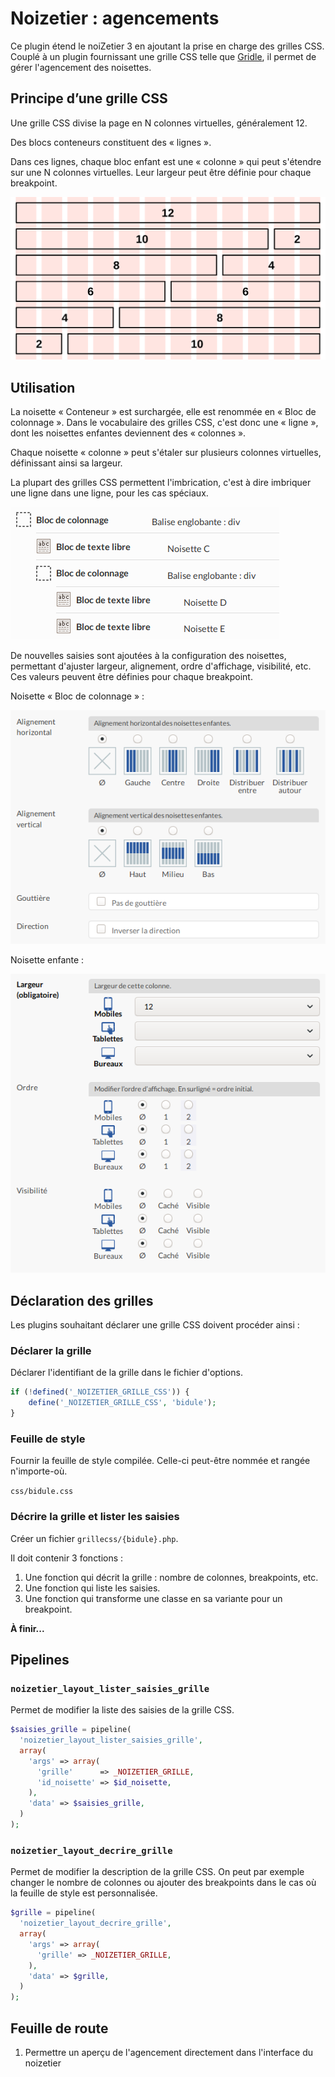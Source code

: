 # Noizetier : agencements

Ce plugin étend le noiZetier 3 en ajoutant la prise en charge des grilles CSS.
Couplé à un plugin fournissant une grille CSS telle que [Gridle](https://git.spip.net/plugin/gridle), il permet de gérer l'agencement des noisettes.

## Principe d’une grille CSS

Une grille CSS divise la page en N colonnes virtuelles, généralement 12.

Des blocs conteneurs constituent des « lignes ».

Dans ces lignes, chaque bloc enfant est une « colonne » qui peut s'étendre sur une N colonnes virtuelles.
Leur largeur peut être définie pour chaque breakpoint.

![Grille CSS](images/doc/grid.svg)

## Utilisation

La noisette « Conteneur » est surchargée, elle est renommée en « Bloc de colonnage ».
Dans le vocabulaire des grilles CSS, c'est donc une « ligne », dont les noisettes enfantes deviennent des « colonnes ».

Chaque noisette « colonne » peut s'étaler sur plusieurs colonnes virtuelles, définissant ainsi sa largeur.

La plupart des grilles CSS permettent l'imbrication, c'est à dire imbriquer une ligne dans une ligne, pour les cas spéciaux.

![Noisettes imbriquées](images/doc/config_imbrication.png)

De nouvelles saisies sont ajoutées à la configuration des noisettes, permettant d'ajuster largeur, alignement, ordre d'affichage, visibilité, etc.
Ces valeurs peuvent être définies pour chaque breakpoint.

Noisette « Bloc de colonnage » :

![Saisies d'une noisette conteneur](images/doc/config_row.png)

Noisette enfante :

![Saisies d'une noisette colonne](images/doc/config_column.png)

## Déclaration des grilles

Les plugins souhaitant déclarer une grille CSS doivent procéder ainsi :

### Déclarer la grille

Déclarer l'identifiant de la grille dans le fichier d'options.

```php
if (!defined('_NOIZETIER_GRILLE_CSS')) {
	define('_NOIZETIER_GRILLE_CSS', 'bidule');
}
```

### Feuille de style

Fournir la feuille de style compilée.
Celle-ci peut-être nommée et rangée n'importe-où.

`css/bidule.css`

### Décrire la grille et lister les saisies

Créer un fichier `grillecss/{bidule}.php`.

Il doit contenir 3 fonctions :

1. Une fonction qui décrit la grille : nombre de colonnes, breakpoints, etc.
2. Une fonction qui liste les saisies.
3. Une fonction qui transforme une classe en sa variante pour un breakpoint.

**À finir...**


## Pipelines

### `noizetier_layout_lister_saisies_grille`

Permet de modifier la liste des saisies de la grille CSS.

```php
$saisies_grille = pipeline(
  'noizetier_layout_lister_saisies_grille',
  array(
    'args' => array(
      'grille'      => _NOIZETIER_GRILLE,
      'id_noisette' => $id_noisette,
    ),
    'data' => $saisies_grille,
  )
);
```

### `noizetier_layout_decrire_grille`

Permet de modifier la description de la grille CSS.
On peut par exemple changer le nombre de colonnes ou ajouter des breakpoints dans le cas où la feuille de style est personnalisée.

```php
$grille = pipeline(
  'noizetier_layout_decrire_grille',
  array(
    'args' => array(
      'grille' => _NOIZETIER_GRILLE,
    ),
    'data' => $grille,
  )
);
```

## Feuille de route

1. Permettre un aperçu de l'agencement directement dans l'interface du noizetier